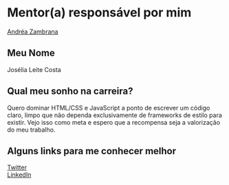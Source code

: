 # Mentor(a) responsável por mim

[Andréa Zambrana](/profiles/mentors/profiles/andrea_zambrana.md)

## Meu Nome

Josélia Leite Costa  

## Qual meu sonho na carreira?

Quero dominar HTML/CSS e JavaScript a ponto de escrever um código claro, limpo que não dependa exclusivamente de frameworks de estilo para existir. Vejo isso como meta e espero que a recompensa seja a valorização do meu trabalho.  

## Alguns links para me conhecer melhor

[Twitter](http://twitter.com/meninadoviolao)  
[LinkedIn](http//linkedin.com/in/joselialcosta)  
